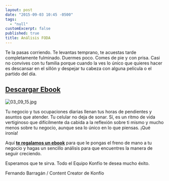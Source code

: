 ```yaml
---
layout: post
date: "2015-09-03 10:45 -0500"
tags: 
  - "null"
customExcerpt: false
published: true
title: Análisis FODA
---
```





Te la pasas corriendo. Te levantas temprano, te acuestas tarde completamente fulminado. Duermes poco. Comes de pie y con prisa. Casi no convives con tu familia porque cuando la ves lo único que quieres hacer es descansar en el sillón y despejar tu cabeza con alguna película o el partido del día. 

## [Descargar Ebook](https://github.com/konfio/konfio.github.io/raw/master/files/Ebook_FODA_Negocio.pdf?utm_source=blog&utm_medium=referral&utm_campaign=ebook)

![03_09_15.jpg]({{site.baseurl}}/img/03_09_15.jpg)

Tu negocio y tus ocupaciones diarias llenan tus horas de pendientes y asuntos que atender. Tu celular no deja de sonar. Sí, es un ritmo de vida vertiginoso que difícilmente da cabida a la reflexión sobre ti mismo y mucho menos sobre tu negocio, aunque sea lo único en lo que piensas. ¡Qué ironía!

Aquí [**te regalamos un ebook**](https://github.com/konfio/konfio.github.io/raw/master/files/Ebook_FODA_Negocio.pdf) para que le pongas el freno de mano a tu negocio y hagas un sencillo análisis para que encuentres la manera de seguir creciendo.	

Esperamos que te sirva. Todo el Equipo Konfío te desea mucho éxito.

Fernando Barragán / Content Creator de Konfío
